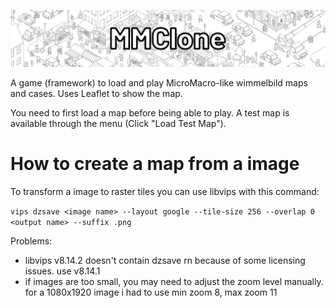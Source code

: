 ![logo](logo.png)

A game (framework) to load and play MicroMacro-like wimmelbild maps and cases.
Uses Leaflet to show the map.

You need to first load a map before being able to play. A test map is available through the menu (Click "Load Test Map").

# How to create a map from a image
To transform a image to raster tiles you can use libvips with this command:

`vips dzsave <image name> --layout google --tile-size 256 --overlap 0 <output name> --suffix .png`


Problems:
- libvips v8.14.2 doesn't contain dzsave rn because of some licensing issues. use v8.14.1
- if images are too small, you may need to adjust the zoom level manually. for a 1080x1920 image i had to use min zoom 8, max zoom 11
